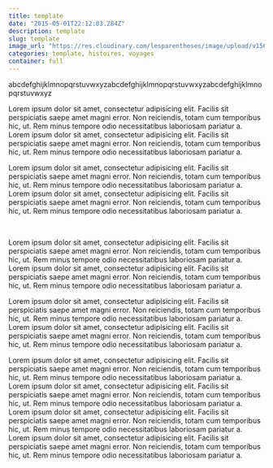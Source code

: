 ```yaml
---
title: template
date: "2015-05-01T22:12:03.284Z"
description: template
slug: template
image_url: "https://res.cloudinary.com/lesparentheses/image/upload/v1569002038/test/coworkamping_63.jpg"
categories: template, histoires, voyages
container: full
---
```


<div class="main-container">

  <section class="single-post--section">
    <p class="single-post--text">
      abcdefghijklmnopqrstuvwxyzabcdefghijklmnopqrstuvwxyzabcdefghijklmnopqrstuvwxyz
    </p>
    <p class="single-post--text">
      Lorem ipsum dolor sit amet, consectetur adipisicing elit. Facilis sit perspiciatis saepe amet magni error. Non reiciendis, totam cum temporibus hic, ut. Rem minus tempore odio necessitatibus laboriosam pariatur a. Lorem ipsum dolor sit amet, consectetur adipisicing elit. Facilis sit perspiciatis saepe amet magni error. Non reiciendis, totam cum temporibus hic, ut. Rem minus tempore odio necessitatibus laboriosam pariatur a.
    </p>
    <p class="single-post--text">
      Lorem ipsum dolor sit amet, consectetur adipisicing elit. Facilis sit perspiciatis saepe amet magni error. Non reiciendis, totam cum temporibus hic, ut. Rem minus tempore odio necessitatibus laboriosam pariatur a. Lorem ipsum dolor sit amet, consectetur adipisicing elit. Facilis sit perspiciatis saepe amet magni error. Non reiciendis, totam cum temporibus hic, ut. Rem minus tempore odio necessitatibus laboriosam pariatur a.
    </p>
  </section>

  <section class="single-post--image grid columns-2">
    <div class="grid-element one">
      <img src="https://res.cloudinary.com/lesparentheses/image/upload/v1569002038/test/coworkamping_63.jpg" alt="">
    </div>
    <div class="grid-element one">
      <img src="https://res.cloudinary.com/lesparentheses/image/upload/v1569002037/test/coworkamping_16.jpg" alt="">
    </div>
  </section>

  <section class="single-post--image grid columns-3">
    <div class="grid-element one">
      <img src="https://res.cloudinary.com/lesparentheses/image/upload/v1569002038/test/coworkamping_63.jpg" alt="">
    </div>
    <div class="grid-element one">
      <img src="https://res.cloudinary.com/lesparentheses/image/upload/v1569002037/test/coworkamping_16.jpg" alt="">
    </div>
    <div class="grid-element one">
      <img src="https://res.cloudinary.com/lesparentheses/image/upload/v1569002037/test/coworkamping_16.jpg" alt="">
    </div>
  </section>

  <section class="single-post--image grid columns-4">
    <div class="is-one-half">
      <img src="https://res.cloudinary.com/lesparentheses/image/upload/v1569002038/test/coworkamping_63.jpg" alt="">
    </div>
    <div class="is-one-half">
      <img src="https://res.cloudinary.com/lesparentheses/image/upload/v1569002037/test/coworkamping_16.jpg" alt="">
    </div>
    <div class="is-one-half">
      <img src="https://res.cloudinary.com/lesparentheses/image/upload/v1569002038/test/coworkamping_63.jpg" alt="">
    </div>
    <div class="is-one-half">
      <img src="https://res.cloudinary.com/lesparentheses/image/upload/v1569002037/test/coworkamping_16.jpg" alt="">
    </div>

  </section>

  <div class="single-post--image carrousel">
    <img src="https://res.cloudinary.com/lesparentheses/image/upload/v1569002038/test/coworkamping_63.jpg" alt="">
    <img src="https://res.cloudinary.com/lesparentheses/image/upload/v1569002037/test/coworkamping_16.jpg" alt="">
  </div>

  <div class="single-post--section">
    <p class="single-post--text">
      Lorem ipsum dolor sit amet, consectetur adipisicing elit. Facilis sit perspiciatis saepe amet magni error. Non reiciendis, totam cum temporibus hic, ut. Rem minus tempore odio necessitatibus laboriosam pariatur a. Lorem ipsum dolor sit amet, consectetur adipisicing elit. Facilis sit perspiciatis saepe amet magni error. Non reiciendis, totam cum temporibus hic, ut. Rem minus tempore odio necessitatibus laboriosam pariatur a.
    </p>
      <p class="single-post--text">
      Lorem ipsum dolor sit amet, consectetur adipisicing elit. Facilis sit perspiciatis saepe amet magni error. Non reiciendis, totam cum temporibus hic, ut. Rem minus tempore odio necessitatibus laboriosam pariatur a. Lorem ipsum dolor sit amet, consectetur adipisicing elit. Facilis sit perspiciatis saepe amet magni error. Non reiciendis, totam cum temporibus hic, ut. Rem minus tempore odio necessitatibus laboriosam pariatur a.
    </p>
  </div>

  <div class="single-post--section">
    <p class="single-post--text">
      Lorem ipsum dolor sit amet, consectetur adipisicing elit. Facilis sit perspiciatis saepe amet magni error. Non reiciendis, totam cum temporibus hic, ut. Rem minus tempore odio necessitatibus laboriosam pariatur a. Lorem ipsum dolor sit amet, consectetur adipisicing elit. Facilis sit perspiciatis saepe amet magni error. Non reiciendis, totam cum temporibus hic, ut. Rem minus tempore odio necessitatibus laboriosam pariatur a.
      Lorem ipsum dolor sit amet, consectetur adipisicing elit. Facilis sit perspiciatis saepe amet magni error. Non reiciendis, totam cum temporibus hic, ut. Rem minus tempore odio necessitatibus laboriosam pariatur a. Lorem ipsum dolor sit amet, consectetur adipisicing elit. Facilis sit perspiciatis saepe amet magni error. Non reiciendis, totam cum temporibus hic, ut. Rem minus tempore odio necessitatibus laboriosam pariatur a.
    </p>
  </div>

  <div class="single-post--image">
    <img src="https://res.cloudinary.com/lesparentheses/image/upload/v1569002038/test/coworkamping_63.jpg" alt="">
  </div>

</div>

<div class="fullwidth-container">

  <div class="single-post--image fullwidth">
    <img src="https://res.cloudinary.com/lesparentheses/image/upload/v1569002038/test/coworkamping_63.jpg" alt="">
  </div>

</div>
